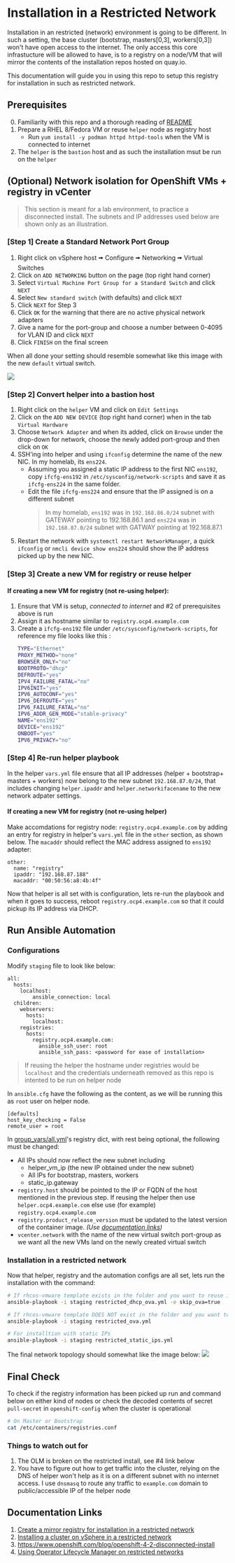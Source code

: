 # Installation in a Restricted Network 

Installation in an restricted (network) environment is going to be different. In such a setting, the base cluster (bootstrap, masters[0,3], workers[0,3]) won't have open access to the internet. The only access this core infrastucture will be allowed to have, is to a registry on a node/VM that will mirror the contents of the installation repos hosted on quay.io.

This documentation will guide you in using this repo to setup this registry for installation in such as restricted network.

## Prerequisites
0. Familiarity with this repo and a thorough reading of [README](README.md)
1. Prepare a RHEL 8/Fedora VM or reuse `helper` node as registry host
   * Run `yum install -y podman httpd httpd-tools` when the VM is connected to internet
2. The `helper` is the `bastion` host and as such the installation msut be run on the `helper`

## (Optional) Network isolation for OpenShift VMs + registry in vCenter
> This section is meant for a lab environment, to practice a disconnected install. The subnets and IP addresses used below are shown only as an illustration.

### [Step 1] Create a Standard Network Port Group
1. Right click on vSphere host 🠪 Configure 🠪 Networking 🠪 Virtual Switches
2. Click on `ADD NETWORKING` button on the page (top right hand corner)
3. Select `Virtual Machine Port Group for a Standard Switch` and click `NEXT`
4. Select `New standard switch` (with defaults) and click `NEXT`
5. Click `NEXT` for Step 3
6. Click `OK` for the warning that there are no active physical network adapters
7. Give a name for the port-group and choose a number between 0-4095 for VLAN ID and click `NEXT`
8. Click `FINISH` on the final screen

When all done your setting should resemble somewhat like this image with the new `default` virtual switch.

[![](.images/virtual-switch.png)](.images/virtual-switch.png)

### [Step 2] Convert helper into a bastion host
1. Right click on the `helper` VM and click on `Edit Settings`
2. Click on the `ADD NEW DEVICE` (top right hand corner) when in the tab `Virtual Hardware`
3. Choose `Network Adapter` and  when its added, click on `Browse` under the drop-down for network, choose the newly added port-group and then click on `OK`
4. SSH'ing into helper and using `ifconfig` determine the name of the new NIC. In my homelab, its `ens224`.
    * Assuming you assigned a static IP address to the first NIC `ens192`, copy `ifcfg-ens192` in `/etc/sysconfig/network-scripts` and save it as `ifcfg-ens224` in the same folder.
    * Edit the file `ifcfg-ens224` and ensure that the IP assigned is on a different subnet
      > In my homelab, `ens192` was in `192.168.86.0/24` subnet with GATEWAY pointing to 192.168.86.1 and  `ens224` was in `192.168.87.0/24` subnet with GATWAY pointing at 192.168.87.1
5. Restart the network with `systemctl restart NetworkManager`, a quick `ifconfig` or `nmcli device show ens224` should show the IP address picked up by the new NIC.

### [Step 3] Create a new VM for registry or reuse helper

#### If creating a new VM for registry (not re-using helper):
1. Ensure that VM is setup, *connected to internet* and #2 of prerequisites above is run
2. Assign it as hostname similar to `registry.ocp4.example.com`
3. Create a `ifcfg-ens192` file under `/etc/sysconfig/network-scripts`, for reference my file looks like this :
   ```sh
   TYPE="Ethernet"
   PROXY_METHOD="none"
   BROWSER_ONLY="no"
   BOOTPROTO="dhcp"
   DEFROUTE="yes"
   IPV4_FAILURE_FATAL="no"
   IPV6INIT="yes"
   IPV6_AUTOCONF="yes"
   IPV6_DEFROUTE="yes"
   IPV6_FAILURE_FATAL="no"
   IPV6_ADDR_GEN_MODE="stable-privacy"
   NAME="ens192"
   DEVICE="ens192"
   ONBOOT="yes"
   IPV6_PRIVACY="no"
   ```

### [Step 4] Re-run helper playbook

In the helper `vars.yml` file ensure that all IP addresses (helper + bootstrap+ masters + workers) now belong to the new subnet `192.168.87.0/24`, that includes changing `helper.ipaddr` and `helper.networkifacename` to the new network adpater settings.

#### If creating a new VM for registry (not re-using helper)
Make accomdations for registry node: `registry.ocp4.example.com` by adding an entry for registry in helper's `vars.yml` file in the `other` section, as shown below. The `macaddr` should reflect the MAC address assigned to `ens192` adapter:

```
other:
  name: "registry"
  ipaddr: "192.168.87.188"
  macaddr: "00:50:56:a8:4b:4f"
```

Now that helper is all set with is configuration, lets re-run the playbook and when it goes to success, reboot `registry.ocp4.example.com` so that it could pickup its IP address via DHCP.

## Run Ansible Automation

### Configurations

Modify `staging` file to look like below:
```
all:
  hosts:
    localhost:
        ansible_connection: local
  children:
    webservers:
      hosts:
        localhost:
    registries:
      hosts:
        registry.ocp4.example.com:
          ansible_ssh_user: root
          ansible_ssh_pass: <password for ease of installation>
```
> If reusing the helper the hostname under registries would be `localhost` and the credentials underneath removed as this repo is intented to be run on helper node

In `ansible.cfg` have the following as the content, as we will be running this as `root` user on helper node.
```
[defaults]
host_key_checking = False
remote_user = root
```
In [group_vars/all.yml](group_vars/all.yml)'s  registry dict, with rest being optional, the following must be changed:  
   * All IPs should now reflect the new subnet including
     * helper_vm_ip (the new IP obtained under the new subnet)
     * All IPs for bootstrap, masters, workers
     * static_ip.gateway
   * `registry.host` should be pointed to the IP or FQDN of the host mentioned in the previous step. If reusing the helper then use `helper.ocp4.example.com` else use (for example) `registry.ocp4.example.com`
   * `registry.product_release_version` must be updated to the latest version of the container image. _(Use [documentation links](#documentation-links))_
   * `vcenter.network` with the name of the new virtual switch port-group as we want all the new VMs land on the newly created virtual switch

### Installation in a restricted network

Now that helper, registry and the automation configs are all set, lets run the installation with the command:

```sh
# If rhcos-vmware template exists in the folder and you want to reuse it
ansible-playbook -i staging restricted_dhcp_ova.yml -e skip_ova=true

# If rhcos-vmware template DOES NOT exist in the folder and you want to download/upload/create it
ansible-playbook -i staging restricted_ova.yml

# For installtion with static IPs
ansible-playbook -i staging restricted_static_ips.yml
```

The final network topology should somewhat like the image below:
[![](.images/virtual-switch-final.png)](.images/virtual-switch-final.png)

## Final Check

To check if the registry information has been picked up run and command below  on either kind of nodes or check the decoded contents of secret `pull-secret` in `openshift-config` when the cluster is operational
```sh
# On Master or Bootstrap
cat /etc/containers/registries.conf
```

### Things to watch out for
1. The OLM is broken on the restricted install, see #4 link below
2. You have to figure out how to get traffic into the cluster, relying on the DNS of helper won't help as it is on a different subnet with no internet access. I use `dnsmasq` to route any traffic to `example.com` domain to public/accessible IP of the helper node


## Documentation Links
1.  [Create a mirror registry for installation in a restricted network](https://docs.openshift.com/container-platform/4.4/installing/install_config/installing-restricted-networks-preparations.html)
2. [Installing a cluster on vSphere in a restricted network](https://docs.openshift.com/container-platform/4.4/installing/installing_vsphere/installing-restricted-networks-vsphere.html)
3. https://www.openshift.com/blog/openshift-4-2-disconnected-install
4. [Using Operator Lifecycle Manager on restricted networks](https://docs.openshift.com/container-platform/4.4/operators/olm-restricted-networks.html)
